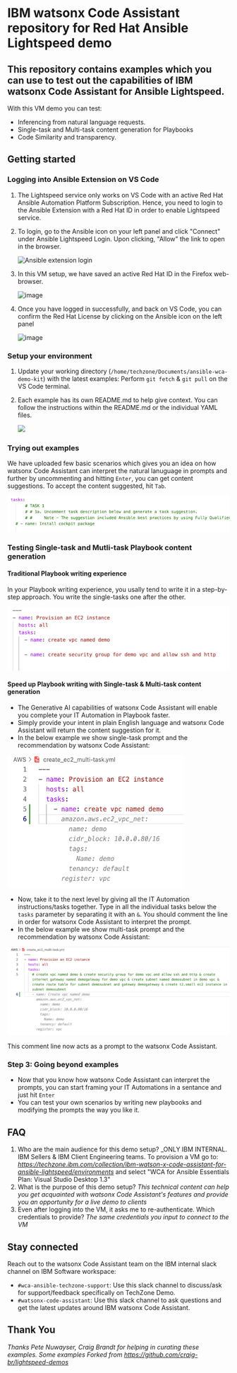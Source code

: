 # IBM watsonx Code Assistant repository for Red Hat Ansible Lightspeed demo

<h2>This repository contains examples which you can use to test out the capabilities of IBM watsonx Code Assistant for Ansible Lightspeed.</h2>

With this VM demo you can test:
- Inferencing from natural language requests.
- Single-task and Multi-task content generation for Playbooks
- Code Similarity and transparency.

<h2>Getting started</h2>  

<h3>Logging into Ansible Extension on VS Code</h3>

1. The Lightspeed service only works on VS Code with an active Red Hat Ansible Automation Platform Subscription. Hence, you need to login to the Ansible Extension with a Red Hat ID in order to enable Lightspeed service.
2. To login, go to the Ansible icon on your left panel and click "Connect" under Ansible Lightspeed Login. Upon clicking, "Allow" the link to open in the browser.
    
    ![Ansible extension login](/Images/Ansible_ext_login.png)

    <!-- ![Ansible extension login](/Images/RH_web_login.png) -->
3. In this VM setup, we have saved an active Red Hat ID in the Firefox web-browser.

    <img src="./Images/RH_web_login.png" alt="image" width="300" height="300">

4. Once you have logged in successfully, and back on VS Code, you can confirm the Red Hat License by clicking on the Ansible icon on the left panel

    <img src="./Images/Ansible_ext_login_confirm.png" alt="image" width="300" height="300">


<h3>Setup your environment</h3>

1. Update your working directory (`/home/techzone/Documents/ansible-wca-demo-kit`) with the latest examples: Perform `git fetch` & `git pull` on the VS Code terminal.
2. Each example has its own README.md to help give context. You can follow the instructions within the README.md or the individual YAML files.

    ![](/Images/Example-read-me.png)

<h3>Trying out examples</h3>

We have uploaded few basic scenarios which gives you an idea on how watsonx Code Assistant can interpret the natural lanuguage in prompts and further by uncommenting and hitting `Enter`, you can get content suggestions. To accept the content suggested, hit `Tab`.

![](/Images/Example-uncomment.png)

<h3>Testing Single-task and Mutli-task Playbook content generation</h3>

<h4>Traditional Playbook writing experience</h4>

In your Playbook writing experience, you usally tend to write it in a step-by-step approach. You write the single-tasks one after the other. 
<!-- <img title="Example list" src="/Images/AWS-single-task-traditional.png"> -->
![](/Images/AWS-single-task-traditional.png)

<h4>Speed up Playbook writing with Single-task & Multi-task content generation</h4>

- The Generative AI capabilities of watsonx Code Assistant will enable you complete your IT Automation in Playbook faster.
- Simply provide your intent in plain English language and watsonx Code Assistant will return the content suggestion for it.
- In the below example we show single-task prompt and the recommendation by watsonx Code Assistant:
<!-- <img title="AWS example" src="/Images/AWS-single-task.png"> -->
<!-- ![](/Images/AWS-single-task.png) -->
<img src="./Images/AWS-single-task.png" alt="image" width="400" height="300">

- Now, take it to the next level by giving all the IT Automation instructions/tasks together. Type in all the individual tasks below the `tasks` parameter by separating it with an `&`. You should comment the line in order for watsonx Code Assistant to interpret the prompt.
- In the below example we show multi-task prompt and the recommendation by watsonx Code Assistant:
<!-- <img title="AWS example" src="/Images/AWS-Multi-task-recommendation.png"> -->
![](/Images/AWS-Multi-task-recommendation.png)

This comment line now acts as a prompt to the watsonx Code Assistant.

<h3>Step 3: Going beyond examples</h3>

- Now that you know how watsonx Code Assistant can interpret the prompts, you can start framing your IT Automations in a sentance and just hit `Enter`
- You can test your own scenarios by writing new playbooks and modifying the prompts the way you like it.

## FAQ

1. Who are the main audience for this demo setup? _ONLY IBM INTERNAL. IBM Sellers & IBM Client Engineering teams. To provision a VM go to: _https://techzone.ibm.com/collection/ibm-watson-x-code-assistant-for-ansible-lightspeed/environments_ and select "WCA for Ansible Essentials Plan: Visual Studio Desktop 1.3"
2. What is the purpose of this demo setup? _This technical content can help you get acquainted with watsonx Code Assistant's features and provide you an opportunity for a live demo to clients_
3. Even after logging into the VM, it asks me to re-authenticate. Which credentials to provide? _The same credentials you input to connect to the VM_

## Stay connected

Reach out to the watsonx Code Assistant team on the IBM internal slack channel on IBM Software workspace: 
- `#wca-ansible-techzone-support`: Use this slack channel to discuss/ask for support/feedback specifically on TechZone Demo.
- `#watsonx-code-assistant`: Use this slack channel to ask questions and get the latest updates around IBM watsonx Code Assistant.

## Thank You
_Thanks Pete Nuwayser, Craig Brandt for helping in curating these examples. Some examples _Forked from_ https://github.com/craig-br/lightspeed-demos_
